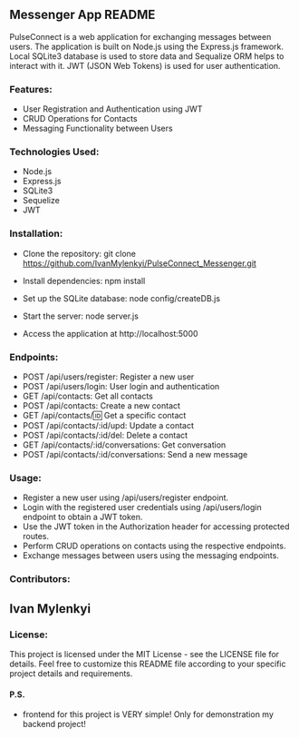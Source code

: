 ## Messenger App README
PulseConnect is a web application for exchanging messages between users. The application is built on Node.js using the Express.js framework. Local SQLite3 database is used to store data and Sequalize ORM helps to interact with it. JWT (JSON Web Tokens) is used for user authentication.
### Features:
- User Registration and Authentication using JWT
- CRUD Operations for Contacts
- Messaging Functionality between Users
### Technologies Used:
- Node.js
- Express.js
- SQLite3
- Sequelize
- JWT
### Installation:
- Clone the repository:
git clone https://github.com/IvanMylenkyi/PulseConnect_Messenger.git

- Install dependencies:
npm install

- Set up the SQLite database:
node config/createDB.js

- Start the server:
node server.js

- Access the application at http://localhost:5000
### Endpoints:
- POST /api/users/register: Register a new user
- POST /api/users/login: User login and authentication
- GET /api/contacts: Get all contacts
- POST /api/contacts: Create a new contact
- GET /api/contacts/:id: Get a specific contact
- POST /api/contacts/:id/upd: Update a contact
- POST /api/contacts/:id/del: Delete a contact
- GET /api/contacts/:id/conversations: Get conversation
- POST /api/contacts/:id/conversations: Send a new message
### Usage:
- Register a new user using /api/users/register endpoint.
- Login with the registered user credentials using /api/users/login endpoint to obtain a JWT token.
- Use the JWT token in the Authorization header for accessing protected routes.
- Perform CRUD operations on contacts using the respective endpoints.
- Exchange messages between users using the messaging endpoints.
### Contributors:
## Ivan Mylenkyi
### License:
This project is licensed under the MIT License - see the LICENSE file for details.
Feel free to customize this README file according to your specific project details and requirements.



#### P.S.
 - frontend for this project is VERY simple! Only for demonstration my backend project!

